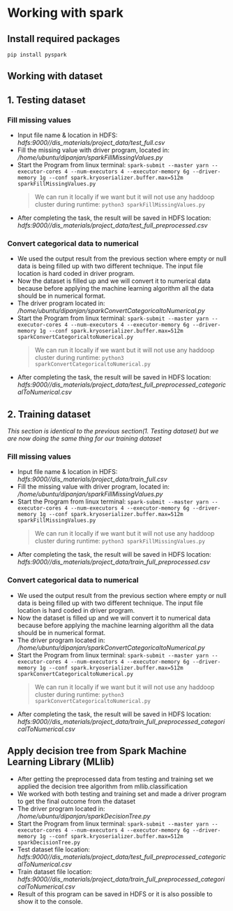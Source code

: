 # Working with spark

## **Install required packages**
```console
pip install pyspark
```

## **Working with dataset**
## 1. Testing dataset
### Fill missing values

- Input file name & location in HDFS: _hdfs:9000//dis_materials/project_data/test_full.csv_
- Fill the missing value with driver program, located in: _/home/ubuntu/dipanjan/sparkFillMissingValues.py_ 
- Start the Program from linux terminal: `spark-submit --master yarn --executor-cores 4 --num-executors 4 --executor-memory 6g --driver-memory 1g --conf spark.kryoserializer.buffer.max=512m sparkFillMissingValues.py`
    > We can run it locally if we want but it will not use any haddoop cluster during runtime: `python3 sparkFillMissingValues.py`
- After completing the task, the result will be saved in HDFS location: _hdfs:9000//dis_materials/project_data/test_full_preprocessed.csv_

### Convert categorical data to numerical

- We used the output result from the previous section where empty or null data is being filled up with two different technique. The input file location is hard coded in driver program.
- Now the dataset is filled up and we will convert it to numerical data because before applying the machine learning algorithm all the data should be in numerical format.
- The driver program located in: _/home/ubuntu/dipanjan/sparkConvertCategoricaltoNumerical.py_
- Start the Program from linux terminal: `spark-submit --master yarn --executor-cores 4 --num-executors 4 --executor-memory 6g --driver-memory 1g --conf spark.kryoserializer.buffer.max=512m sparkConvertCategoricaltoNumerical.py`
    > We can run it locally if we want but it will not use any haddoop cluster during runtime: `python3 sparkConvertCategoricaltoNumerical.py`
- After completing the task, the result will be saved in HDFS location: _hdfs:9000//dis_materials/project_data/test_full_preprocessed_categoricalToNumerical.csv_

## 2. Training dataset
_This section is identical to the previous section(1. Testing dataset) but we are now doing the same thing for our training dataset_
### Fill missing values

- Input file name & location in HDFS: _hdfs:9000//dis_materials/project_data/train_full.csv_
- Fill the missing value with driver program, located in: _/home/ubuntu/dipanjan/sparkFillMissingValues.py_ 
- Start the Program from linux terminal: `spark-submit --master yarn --executor-cores 4 --num-executors 4 --executor-memory 6g --driver-memory 1g --conf spark.kryoserializer.buffer.max=512m sparkFillMissingValues.py`
    > We can run it locally if we want but it will not use any haddoop cluster during runtime: `python3 sparkFillMissingValues.py`
- After completing the task, the result will be saved in HDFS location: _hdfs:9000//dis_materials/project_data/train_full_preprocessed.csv_

### Convert categorical data to numerical

- We used the output result from the previous section where empty or null data is being filled up with two different technique. The input file location is hard coded in driver program.
- Now the dataset is filled up and we will convert it to numerical data because before applying the machine learning algorithm all the data should be in numerical format.
- The driver program located in: _/home/ubuntu/dipanjan/sparkConvertCategoricaltoNumerical.py_
- Start the Program from linux terminal: `spark-submit --master yarn --executor-cores 4 --num-executors 4 --executor-memory 6g --driver-memory 1g --conf spark.kryoserializer.buffer.max=512m sparkConvertCategoricaltoNumerical.py`
    > We can run it locally if we want but it will not use any haddoop cluster during runtime: `python3 sparkConvertCategoricaltoNumerical.py`
- After completing the task, the result will be saved in HDFS location: _hdfs:9000//dis_materials/project_data/train_full_preprocessed_categoricalToNumerical.csv_


## **Apply decision tree from Spark Machine Learning Library (MLlib)**

- After getting the preprocessed data from testing and training set we applied the decision tree algorithm from mllib.classification
- We worked with both testing and training set and made a driver program to get the final outcome from the dataset
- The driver program located in: _/home/ubuntu/dipanjan/sparkDecisionTree.py_
- Start the Program from linux terminal: `spark-submit --master yarn --executor-cores 4 --num-executors 4 --executor-memory 6g --driver-memory 1g --conf spark.kryoserializer.buffer.max=512m sparkDecisionTree.py`
- Test dataset file location: _hdfs:9000//dis_materials/project_data/test_full_preprocessed_categoricalToNumerical.csv_
- Train dataset file location: _hdfs:9000//dis_materials/project_data/train_full_preprocessed_categoricalToNumerical.csv_
- Result of this program can be saved in HDFS or it is also possible to show it to the console.